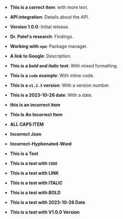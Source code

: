 <!-- markdownlint-disable MD034 -->
<!-- markdownlint-disable MD035 -->
<!-- markdownlint-disable MD036 -->
<!-- markdownlint-disable MD037 -->
<!-- markdownlint-disable MD038 -->
<!-- markdownlint-disable MD039 -->
<!-- markdownlint-disable MD040 -->
<!-- markdownlint-disable MD041 -->

- **This is a correct item**: with more text. <!-- ✅ -->
- **API integration**: Details about the API. <!-- ✅ -->
- **Version 1.0.0**: Initial release. <!-- ✅ -->
- **Dr. Patel's research**: Findings. <!-- ✅ -->
- **Working with `npm`**: Package manager. <!-- ✅ -->
- **A link to Google**: Description. <!-- ✅ -->
- **This is a _bold_ and _italic_ test**: With mixed formatting. <!-- ✅ -->
- **This is a `code` example**: With inline code. <!-- ✅ -->
- **This is a `v1.2.3` version**: With a version number. <!-- ✅ -->
- **This is a 2023-10-26 date**: With a date. <!-- ✅ -->

- **this is an incorrect item** <!-- ❌ -->
- **This Is An Incorrect Item** <!-- ❌ -->
- **ALL CAPS ITEM** <!-- ❌ -->
- **Incorrect Json** <!-- ❌ -->
- **Incorrect-Hyphenated-Word** <!-- ❌ -->
- **This is a Test** <!-- ❌ -->
- **This is a test with `CODE`** <!-- ❌ -->
- **This is a test with LINK** <!-- ❌ -->
- **This is a test with _ITALIC_** <!-- ❌ -->
- **This is a test with _BOLD_** <!-- ❌ -->
- **This is a test with 2023-10-26 Date** <!-- ❌ -->
- **This is a test with V1.0.0 Version** <!-- ❌ -->
